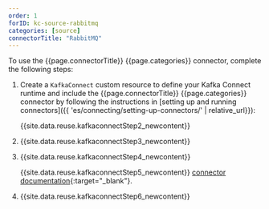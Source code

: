```yaml
---
order: 1
forID: kc-source-rabbitmq
categories: [source]
connectorTitle: "RabbitMQ"
---
```


To use the {{page.connectorTitle}} {{page.categories}} connector, complete the following steps:

1. Create a `KafkaConnect` custom resource to define your Kafka Connect runtime and include the {{page.connectorTitle}} {{page.categories}} connector by following the instructions in [setting up and running connectors]({{ 'es/connecting/setting-up-connectors/' | relative_url}}):

   {{site.data.reuse.kafkaconnectStep2_newcontent}}    

2. {{site.data.reuse.kafkaconnectStep3_newcontent}}  

3. {{site.data.reuse.kafkaconnectStep4_newcontent}}
   
   {{site.data.reuse.kafkaconnectStep5_newcontent}} [connector documentation](https://github.com/ibm-messaging/kafka-connect-rabbitmq-source?tab=readme-ov-file#configuration){:target="_blank"}.     

4. {{site.data.reuse.kafkaconnectStep6_newcontent}}
